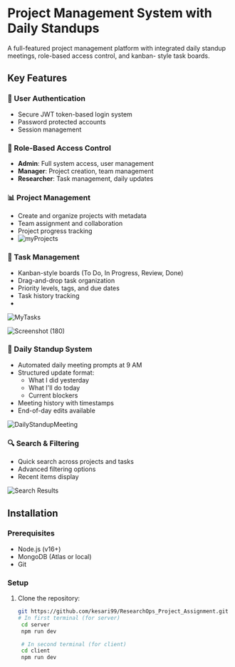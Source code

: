 # Project Management System with Daily Standups

A full-featured project management platform with integrated daily standup meetings, role-based access control, and kanban-
style task boards.

## Key Features

### 🔐 User Authentication
- Secure JWT token-based login system
- Password protected accounts
- Session management

### 👥 Role-Based Access Control
- **Admin**: Full system access, user management
- **Manager**: Project creation, team management
- **Researcher**: Task management, daily updates

### 📊 Project Management
- Create and organize projects with metadata
- Team assignment and collaboration
- Project progress tracking
- ![myProjects](https://github.com/user-attachments/assets/15dc20e1-738f-4245-8a9d-130d20210fe9)


### 🎯 Task Management
- Kanban-style boards (To Do, In Progress, Review, Done)
- Drag-and-drop task organization
- Priority levels, tags, and due dates
- Task history tracking
- 
![MyTasks](https://github.com/user-attachments/assets/28a0ed1f-c979-4352-bd9c-303e515b9ca7)

![Screenshot (180)](https://github.com/user-attachments/assets/c3ee498a-99c6-497e-ba39-926d095ff5f1)


### 📅 Daily Standup System
- Automated daily meeting prompts at 9 AM
- Structured update format:
  - What I did yesterday
  - What I'll do today
  - Current blockers
- Meeting history with timestamps
- End-of-day edits available

![DailyStandupMeeting](https://github.com/user-attachments/assets/0d50719e-9cf6-4a71-a690-64fbba13441e)

### 🔍 Search & Filtering
- Quick search across projects and tasks
- Advanced filtering options
- Recent items display

![Search Results](screenshots/search.png) <!-- Add your screenshot path -->

## Installation

### Prerequisites
- Node.js (v16+)
- MongoDB (Atlas or local)
- Git

### Setup
1. Clone the repository:
   ```bash
   git https://github.com/kesari99/ResearchOps_Project_Assignment.git
   # In first terminal (for server)
    cd server
    npm run dev

    # In second terminal (for client)
    cd client
    npm run dev
   

